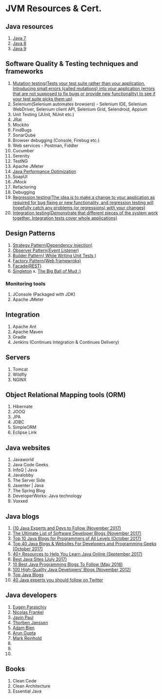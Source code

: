# JVM Resources & Cert.

## Java resources
1. [Java 7](https://docs.oracle.com/javase/7/docs/)
2. [Java 8](https://docs.oracle.com/javase/8/docs/)
3. [Java 9](https://docs.oracle.com/javase/9/docs/)



## Software Quality & Testing techniques and frameworks
1. [Mutation testing(Tests your test suite rather than your application. Introducing small errors (called mutations) into your application (errors that are not supposed to fix bugs or provide new functionality) to see if your test suite picks them up)](https://en.wikipedia.org/wiki/Mutation_testing)
2. Selenium(Selenium automates browsers) - Selenium IDE, Selenium WebDriver, Selenium client API, Selenium Grid, Selendroid, Appium 
3. Unit Testing (JUnit, NUnit etc.)
4. JRat
5. Mockito
6. FindBugs
7. SonarQube
8. Browser debugging (Console, Firebug etc.)
9. Web services - Postman, Fiddler
10. Cucumber 
11. Serenity
12. TestNG
13. Apache JMeter
14. [Java Performance Optimization](https://dzone.com/refcardz/java-performance-optimization)
15. SoapUI
16. JMock
17. Refactoring
18. Debugging
19. [Regression testing(The idea is to make a change to your application as required for bug fixing or new functionality, and regression testing will hopefully catch any problems (or regressions) with your changes)](https://en.wikipedia.org/wiki/Regression_testing)
20. [Integration testing(Demonstrate that different pieces of the system work together. Integration tests cover whole applications)](https://en.wikipedia.org/wiki/Integration_testing)



## Design Patterns
1. [Strategy Pattern(Dependency Injection)](https://dzone.com/articles/java-the-strategy-pattern)
2. [Observer Pattern(Event Listener)](https://dzone.com/articles/the-observer-pattern-using-modern-java)
3. [Builder Pattern( While Writing Unit Tests )](https://stackoverflow.com/questions/5007355/builder-pattern-in-effective-java)
4. [Factory Pattern(Web framewroks)](https://dzone.com/articles/java-the-factory-pattern)
5. [Facade(REST)](https://dzone.com/articles/design-patterns-uncovered-1)
6. [Singleton](https://stackoverflow.com/questions/70689/what-is-an-efficient-way-to-implement-a-singleton-pattern-in-java)
x. [The Big Ball of Mud :)](https://en.wikipedia.org/wiki/Big_ball_of_mud)



### Monitoring tools
1. JConsole (Packaged with JDK)
2. Apache JMeter



## Integration 
1. Apache Ant 
2. Apache Maven 
3. Gradle
4. Jenkins (Continues Integration & Continues Delivery)



## Servers
1. Tomcat
2. Wildfly
3. NGINX



## Object Relational Mapping tools (ORM)
1. Hibernate
2. JOOQ
3. JPA
4. JDBC
5. SimpleORM
6. Eclipse Link




## Java websites
1. Javaworld
2. Java Code Geeks
3. InfoQ | Java
4. Javalobby
5. The Server Side
6. Jaxenter | Java
7. The Spring Blog
8. DeveloperWorks: Java technology
9. Voxxed



## Java blogs
1. [(10 Java Experts and Devs to Follow (November 2017)](https://dzone.com/articles/10-java-experts-and-developers-to-follow-on-social)
2. [The Ultimate List of Software Developer Blogs (November 2017)](https://simpleprogrammer.com/2017/11/01/ultimate-list-software-developer-blogs#a8)
3. [Top 10 Java Blogs for Programmers of All Levels (October 2017)](https://stackify.com/java-blogs-for-programmers-of-all-levels/)
4. [Top 40 Java Blogs & Websites For Developers and Programming Geeks (October 2017)](https://blog.feedspot.com/java_blogs/)
5. [40+ Resources to Help You Learn Java Online (September 2017)](https://www.simplilearn.com/resources-to-learn-java-programming-article)
6. [Best Java Sites (July 2017)](http://www.baeldung.com/java-blogs)
7. [10 Best Java Programming Blogs To Follow (May 2016)](http://codecondo.com/10-best-java-programming-blogs-to-follow/)
8. [100 High-Quality Java Developers’ Blogs (November 2012)](https://www.programcreek.com/2012/11/top-100-java-developers-blogs/)
9. [Top Java Blogs](https://www.topjavablogs.com/blogs)
10. [40 Java experts you should follow on Twitter](https://techbeacon.com/java-leaders-you-should-follow-twitter)



## Java developers
1. [Eugen Paraschiv](http://www.baeldung.com/)
2. [Nicolas Frankel](http://blog.frankel.ch)
3. [Javin Paul]()
4. [Thorben Janssen]()
4. [Adam Bien]()
4. [Arun Gupta]()
4. [Mark Reinhold]()
4. []()
4. []()
4. []()



## Books
1. Clean Code
2. Clean Architecture
3. Essential Java




    
    
    
    
    
    
    
    
    

